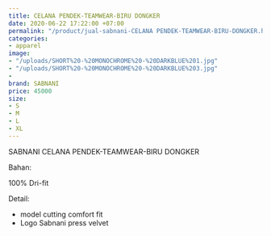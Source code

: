 ```yaml
---
title: CELANA PENDEK-TEAMWEAR-BIRU DONGKER
date: 2020-06-22 17:22:00 +07:00
permalink: "/product/jual-sabnani-CELANA PENDEK-TEAMWEAR-BIRU-DONGKER.html"
categories:
- apparel
image:
- "/uploads/SHORT%20-%20MONOCHROME%20-%20DARKBLUE%201.jpg"
- "/uploads/SHORT%20-%20MONOCHROME%20-%20DARKBLUE%203.jpg"
- 
brand: SABNANI
price: 45000
size:
- S
- M
- L
- XL
---
```


SABNANI
CELANA PENDEK-TEAMWEAR-BIRU DONGKER

Bahan:

100% Dri-fit


Detail:

- model cutting comfort fit
- Logo Sabnani press velvet